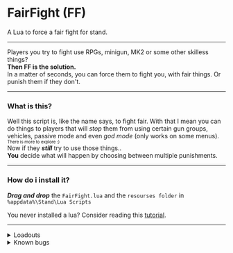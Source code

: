 # FairFight (FF)
A Lua to force a fair fight for stand.

<hr>  </hr>

Players you try to fight use RPGs, minigun, MK2 or some other skilless things?
<br>
**Then FF is the solution.**
</br>
In a matter of seconds, you can force them to fight you, with fair things. Or punish them if they don't.

<hr>  </hr>

### What is this?

Well this script is, like the name says, to fight fair. With that I mean you can do things to players that will _stop_ them from using certain gun groups, vehicles, passive mode and even _god mode_ (only works on some menus). <sub> <sup> There is more to explore :)</sup> </sub>
<br>
Now if they ***_still_*** try to use those things..
<br>
**You** decide what will happen by choosing between multiple punishments. 
</br>

<hr>  </hr>

### How do i install it?


**_Drag and drop_** the `FairFight.lua` and the `resourses folder` in `%appdata%\Stand\Lua Scripts` 
<br>

You never installed a lua? Consider reading this [tutorial](https://support-docs.stand.gg/installing-luas/#--manual-installation).

<hr>  </hr>

<details><summary>Loadouts</summary>
<p>

#### Loadout 1

- Heavy Sniper MK2 
- Heavy Rifle
- Combat LMG MK2
- RPG
- Minigun
- Homing Launcher
- Sticky Bomb

<hr>  </hr>

#### Loadout 2

- Heavy Sniper MK2 
- Special Carbine MK2 (Incendiary Rounds)
- Combat LGM MK2 (Full Metal Jacket Rounds)
- Pump Shotgun MK2 (Explosive Slugs)
- Up-n-Atomizer
- RPG
- Minigun
- Homing Launcher
- Grenade Launcher
- Sticky Bomb

<hr>  </hr>

#### Loadout 3

- Heavy Sniper MK2
- Marksman Rifle MK2
- Special Carbine MK2 
- RPG
- Homing Launcher
- Compact Grenade Launcher

</p>
</details>


<details><summary>Known bugs</summary>
<p>


- [x] ~~Stun punishment missing the player~~
- [x] ~~Firework punishment not showing effects~~
- [x] ~~OTR blip stays visible when the player leaves the lobby while otr <sup> Fixed in v1.2</sup>~~

</p>
</details>

